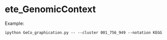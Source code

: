 # ete_GenomicContext



Example:  

`ipython GeCo_graphication.py -- --cluster 001_756_949 --notation KEGG`
